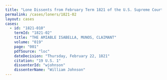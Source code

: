 ```yaml
---
title: "Lone Dissents from February Term 1821 of the U.S. Supreme Court"
permalink: /cases/loners/1821-02
layout: cases
cases:
  - id: "1821-010"
    termId: "1821-02"
    title: "THE AMIABLE ISABELLA, MUNOS, CLAIMANT"
    volume: "019"
    page: "001"
    pdfSource: "loc"
    dateDecision: "Thursday, February 22, 1821"
    citation: "19 U.S. 1"
    dissenterId: "wjohnson"
    dissenterName: "William Johnson"
---
```

